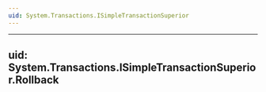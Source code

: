 ```yaml
---
uid: System.Transactions.ISimpleTransactionSuperior
---
```


---
uid: System.Transactions.ISimpleTransactionSuperior.Rollback
---

